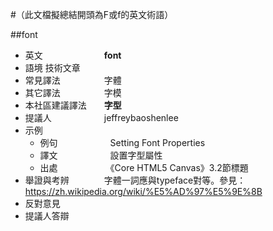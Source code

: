 #（此文檔擬總結開頭為F或f的英文術語）

##font

* 英文　　　　　　　**font**
* 語境              技術文章
* 常見譯法　　　　　字體
* 其它譯法　　　　　字模
* 本社區建議譯法　　**字型**
* 提議人　　　　　　jeffreybaoshenlee
* 示例
  * 例句　　　　　　Setting Font Properties
  * 譯文　　　　　　設置字型屬性
  * 出處　　　　　　《Core HTML5 Canvas》3.2節標題
* 舉證與考辨　　　　字體一詞應與typeface對等。參見：https://zh.wikipedia.org/wiki/%E5%AD%97%E5%9E%8B
* 反對意見　　　　　
* 提議人答辯        
